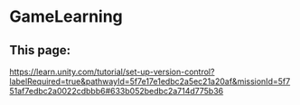 # GameLearning
## This page:
https://learn.unity.com/tutorial/set-up-version-control?labelRequired=true&pathwayId=5f7e17e1edbc2a5ec21a20af&missionId=5f751af7edbc2a0022cdbbb6#633b052bedbc2a714d775b36
